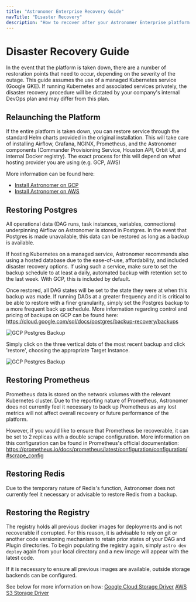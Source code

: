 ```yaml
---
title: "Astronomer Enterprise Recovery Guide"
navTitle: "Disaster Recovery"
description: "How to recover after your Astronomer Enterprise platform is taken down."
---
```


# Disaster Recovery Guide

In the event that the platform is taken down, there are a number of restoration points that need to occur, depending on the severity of the outage. This guide assumes the use of a managed Kubernetes service (Google GKE). If running Kubernetes and associated services privately, the disaster recovery procedure will be dictated by your company's internal DevOps plan and may differ from this plan.

## Relaunching the Platform

If the entire platform is taken down, you can restore service through the standard Helm charts provided in the original installation. This will take care of installing Airflow, Grafana, NGINX, Prometheus, and the Astronomer components (Commander Provisioning Service, Houston API, Orbit UI, and internal Docker registry). The exact process for this will depend on what hosting provider you are using (e.g. GCP, AWS)

More information can be found here:
- [Install Astronomer on GCP](/docs/ee-installation-gke/)
- [Install Astronomer on AWS](/docs/enterprise/v0.12/install/aws/install-aws-standard/)

## Restoring Postgres

All operational data (DAG runs, task instances, variables, connections) underpinning Airflow on Astronomer is stored in Postgres. In the event that Postgres is made unavailable, this data can be restored as long as a backup is available.

If hosting Kubernetes on a managed service, Astronomer recommends also using a hosted database due to the ease-of-use, affordability, and included disaster recovery options. If using such a service, make sure to set the backup schedule to at least a daily, automated backup with retention set to the last week. With GCP, this is included by default.

Once restored, all DAG states will be set to the state they were at when this backup was made. If running DAGs at a greater frequency and it is critical to be able to restore with a finer granularity, simply set the Postgres backup to a more frequent back up schedule. More information regarding control and pricing of backups on GCP can be found here: https://cloud.google.com/sql/docs/postgres/backup-recovery/backups

![GCP Postgres Backup](https://assets.astronomer.io/website/img/guides/disaster-recovery-guide/gcp-postgres-backup.png)

Simply click on the three vertical dots of the most recent backup and click 'restore', choosing the appropriate Target Instance.

![GCP Postgres Backup](https://assets.astronomer.io/website/img/guides/disaster-recovery-guide/gcp-postgres-restore.png)

## Restoring Prometheus

Prometheus data is stored on the network volumes with the relevant Kubernetes cluster. Due to the reporting nature of Prometheus, Astronomer does not currently feel it necessary to back up Prometheus as any lost metrics will not affect overall recovery or future performance of the platform.

However, if you would like to ensure that Prometheus be recoverable, it can be set to 2 replicas with a double scrape configuration. More information on this configuration can be found in Prometheus's official documentation: https://prometheus.io/docs/prometheus/latest/configuration/configuration/#scrape_config

## Restoring Redis

Due to the temporary nature of Redis's function, Astronomer does not currently feel it necessary or advisable to restore Redis from a backup.

## Restoring the Registry

The registry holds all previous docker images for deployments and is not recoverable if corrupted. For this reason, it is advisable to rely on git or another code versioning mechanism to retain prior states of your DAG and Plugin directories. To begin populating the registry again, simply `astro dev deploy` again from your local directory and a new image will appear with the latest code.

If it is necessary to ensure all previous images are available, outside storage backends can be configured.

See below for more information on how:
[Google Cloud Storage Driver](https://docs.docker.com/registry/storage-drivers/gcs/)
[AWS S3 Storage Driver](https://docs.docker.com/registry/storage-drivers/s3/)

